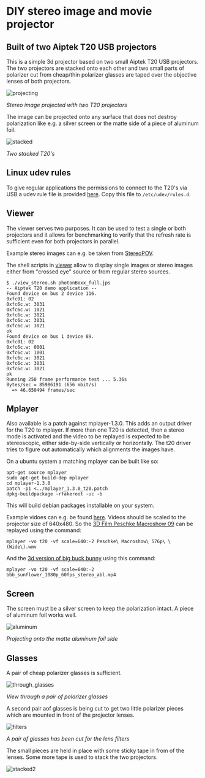 # DIY stereo image and movie projector
## Built of two Aiptek T20 USB projectors

This is a simple 3d projector based on two small Aiptek T20 USB
projectors. The two projectors are stacked onto each other and two
small parts of polarizer cut from cheap/thin polarizer glasses are
taped over the objective lenses of both projectors.

![projecting](projecting.jpg)

*Stereo image projected with two T20 projectors*

The image can be projected onto any surface that does not destroy
polarization like e.g. a silver screen or the matte side of a piece of
aluminum foil.

![stacked](stacked.jpg)

*Two stacked T20's*

## Linux udev rules

To give regular applications the permissions to connect to the
T20's via USB a udev rule file is provided [here](udev/45-t20.rules).
Copy this file to ```/etc/udev/rules.d```.

## Viewer

The viewer serves two purposes. It can be used to test a single or
both projectors and it allows for benchmarking to verify that the
refresh rate is sufficient even for both projectors in parallel.

Example stereo images can e.g. be taken from
[StereoPOV](http://stereopov.ichthyostega.de/images.html).

The shell scripts in [viewer](viewer) allow to display single images
or stereo images either from "crossed eye" source or from regular
stereo sources.

```
$ ./view_stereo.sh photonBoxx_full.jps 
-- Aiptek T20 demo application --
Found device on bus 2 device 116.
0xfc01: 02
0xfc6c.w: 3031
0xfc6c.w: 1021
0xfc6c.w: 3021
0xfc6c.w: 3031
0xfc6c.w: 3021
ok
Found device on bus 1 device 89.
0xfc01: 02
0xfc6c.w: 0001
0xfc6c.w: 1001
0xfc6c.w: 3021
0xfc6c.w: 3031
0xfc6c.w: 3021
ok
Running 250 frame performance test ... 5.36s
Bytes/sec = 85986191 (656 mbit/s)
  => 46.650494 frames/sec
```

## Mplayer

Also available is a patch against mplayer-1.3.0. This adds an output
driver for the T20 to mplayer. If more than one T20 is detected, then
a stereo mode is activated and the video to be replayed is expected to
be stereoscopic, either side-by-side vertically or horizontally. The
t20 driver tries to figure out automatically which alignments the
images have.

On a ubuntu system a matching mplayer can be built like so:

```
apt-get source mplayer
sudo apt-get build-dep mplayer
cd mplayer-1.3.0
patch -p1 <../mplayer_1.3.0_t20.patch
dpkg-buildpackage -rfakeroot -uc -b
```

This will build debian packages installable on your system.

Example vidoes can e.g. be found
[here](https://www.3dtv.at/Movies/). Videos should be scaled to the
projector size of 640x480. So the [3D Film Peschke Macroshow
09](https://www.3dtv.at/Movies/Macroshow_en.aspx) can be replayed
using the command:

```
mplayer -vo t20 -vf scale=640:-2 Peschke\ Macroshow\ 576p\ \(Wide\).wmv
```

And the [3d version of big buck bunny](https://mirrors.kodi.tv/demo-files/BBB/bbb_sunflower_1080p_60fps_stereo_abl.mp4) using this command:

```
mplayer -vo t20 -vf scale=640:-2 bbb_sunflower_1080p_60fps_stereo_abl.mp4
```

## Screen

The screen must be a silver screen to keep the polarization intact.
A piece of aluminum foil works well.

![aluminum](aluminum.jpg)

*Projecting onto the matte aluminum foil side*

## Glasses

A pair of cheap polarizer glasses is sufficient.

![through_glasses](through_glasses.jpg)

*View through a pair of polarizer glasses*

A second pair aof glasses is being cut to get two little polarizer
pieces which are mounted in front of the projector lenses.

![filters](filters.jpg)

*A pair of glasses has been cut for the lens filters*

The small pieces are held in place with some sticky tape in from
of the lenses. Some more tape is used to stack the two projectors.

![stacked2](stacked2.jpg)

